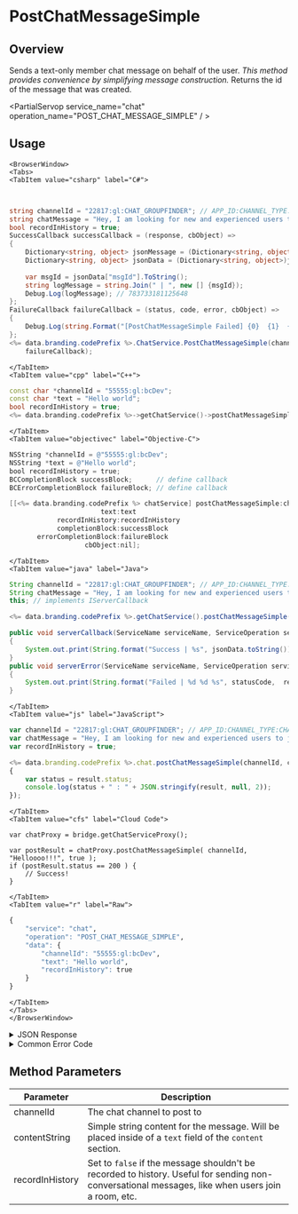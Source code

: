 # PostChatMessageSimple
## Overview
Sends a text-only member chat message on behalf of the user. *This method provides convenience by simplifying message construction.* Returns the id of the message that was created.

<PartialServop service_name="chat" operation_name="POST_CHAT_MESSAGE_SIMPLE" / >

## Usage

```mdx-code-block
<BrowserWindow>
<Tabs>
<TabItem value="csharp" label="C#">
```

```csharp


string channelId = "22817:gl:CHAT_GROUPFINDER"; // APP_ID:CHANNEL_TYPE:CHANNEL_ID
string chatMessage = "Hey, I am looking for new and experienced users to join our group.";
bool recordInHistory = true;
SuccessCallback successCallback = (response, cbObject) =>
{
	Dictionary<string, object> jsonMessage = (Dictionary<string, object>)JsonFx.Json.JsonReader.Deserialize(response);
	Dictionary<string, object> jsonData = (Dictionary<string, object>)jsonMessage["data"];
	
	var msgId = jsonData["msgId"].ToString();
	string logMessage = string.Join(" | ", new [] {msgId});
	Debug.Log(logMessage); // 783733181125648
};
FailureCallback failureCallback = (status, code, error, cbObject) =>
{
	Debug.Log(string.Format("[PostChatMessageSimple Failed] {0}  {1}  {2}", status, code, error));
};
<%= data.branding.codePrefix %>.ChatService.PostChatMessageSimple(channelId, chatMessage, true, successCallback,
	failureCallback);
```

```mdx-code-block
</TabItem>
<TabItem value="cpp" label="C++">
```

```cpp
const char *channelId = "55555:gl:bcDev";
const char *text = "Hello world";
bool recordInHistory = true;
<%= data.branding.codePrefix %>->getChatService()->postChatMessageSimple(channelId, text, recordInHistory, this);
```

```mdx-code-block
</TabItem>
<TabItem value="objectivec" label="Objective-C">
```

```objectivec
NSString *channelId = @"55555:gl:bcDev";
NSString *text = @"Hello world";
bool recordInHistory = true;
BCCompletionBlock successBlock;      // define callback
BCErrorCompletionBlock failureBlock; // define callback

[[<%= data.branding.codePrefix %> chatService] postChatMessageSimple:channelId
                       text:text
            recordInHistory:recordInHistory
            completionBlock:successBlock
       errorCompletionBlock:failureBlock
                   cbObject:nil];
```

```mdx-code-block
</TabItem>
<TabItem value="java" label="Java">
```

```java
String channelId = "22817:gl:CHAT_GROUPFINDER"; // APP_ID:CHANNEL_TYPE:CHANNEL_ID
String chatMessage = "Hey, I am looking for new and experienced users to join our group.";
this; // implements IServerCallback

<%= data.branding.codePrefix %>.getChatService().postChatMessageSimple(channelId, this);

public void serverCallback(ServiceName serviceName, ServiceOperation serviceOperation, JSONObject jsonData)
{
    System.out.print(String.format("Success | %s", jsonData.toString()));
}
public void serverError(ServiceName serviceName, ServiceOperation serviceOperation, int statusCode, int reasonCode, String jsonError)
{
    System.out.print(String.format("Failed | %d %d %s", statusCode,  reasonCode, jsonError.toString()));
}
```

```mdx-code-block
</TabItem>
<TabItem value="js" label="JavaScript">
```

```javascript
var channelId = "22817:gl:CHAT_GROUPFINDER"; // APP_ID:CHANNEL_TYPE:CHANNEL_ID
var chatMessage = "Hey, I am looking for new and experienced users to join our group.";
var recordInHistory = true;

<%= data.branding.codePrefix %>.chat.postChatMessageSimple(channelId, chatMessage,recordInHistory, result =>
{
	var status = result.status;
	console.log(status + " : " + JSON.stringify(result, null, 2));
});
```

```mdx-code-block
</TabItem>
<TabItem value="cfs" label="Cloud Code">
```

```cfscript
var chatProxy = bridge.getChatServiceProxy();

var postResult = chatProxy.postChatMessageSimple( channelId, "Helloooo!!!", true );
if (postResult.status == 200 ) {
    // Success!
}
```

```mdx-code-block
</TabItem>
<TabItem value="r" label="Raw">
```

```r
{
	"service": "chat",
	"operation": "POST_CHAT_MESSAGE_SIMPLE",
	"data": {
		"channelId": "55555:gl:bcDev",
		"text": "Hello world",
		"recordInHistory": true
	}
}
```

```mdx-code-block
</TabItem>
</Tabs>
</BrowserWindow>
```

<details>
<summary>JSON Response</summary>

```json
{
    "status": 200,
    "data": {
        "msgId": "783822917533185"
    }
}
```
</details>

<details>
<summary>Common Error Code</summary>

### Status Codes
Code | Name | Description
---- | ---- | -----------
40601 | RTT_NOT_ENABLED | RTT must be enabled for this feature
40603 | CHAT_UNRECOGNIZED_CHANNEL | The specified channel is invalid

</details>


## Method Parameters
Parameter | Description
--------- | -----------
channelId | The chat channel to post to
contentString | Simple string content for the message. Will be placed inside of a `text` field of the `content` section.
recordInHistory | Set to `false` if the message shouldn't be recorded to history. Useful for sending non-conversational messages, like when users join a room, etc.
#
